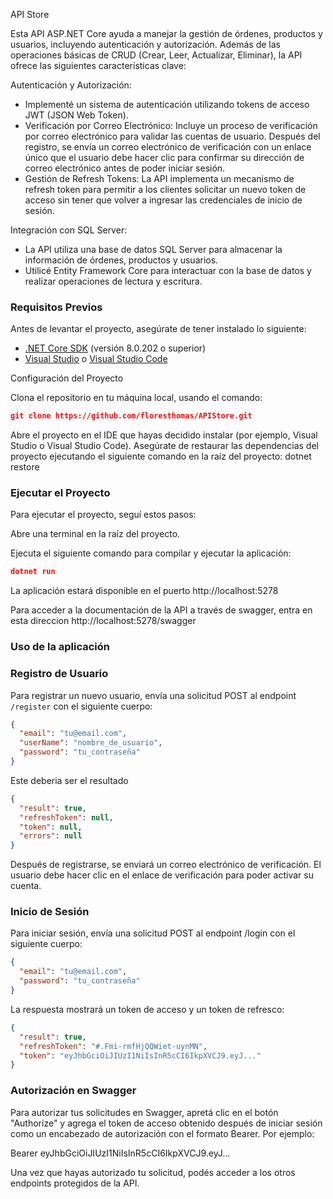 API Store

Esta API ASP.NET Core ayuda a manejar la gestión de órdenes, productos y usuarios, incluyendo autenticación y autorización. Además de las operaciones básicas de CRUD (Crear, Leer, Actualizar, Eliminar), la API ofrece las siguientes características clave:

Autenticación y Autorización: 
- Implementé un sistema de autenticación utilizando tokens de acceso JWT (JSON Web Token).
- Verificación por Correo Electrónico: Incluye un proceso de verificación por correo electrónico para validar las cuentas de usuario. Después del registro, se envía un correo electrónico de verificación con un enlace único que el usuario debe hacer clic para confirmar su dirección de correo electrónico antes de poder iniciar sesión.
- Gestión de Refresh Tokens: La API implementa un mecanismo de refresh token para permitir a los clientes solicitar un nuevo token de acceso sin tener que volver a ingresar las credenciales de inicio de sesión.
  
Integración con SQL Server:
- La API utiliza una base de datos SQL Server para almacenar la información de órdenes, productos y usuarios. 
- Utilicé Entity Framework Core para interactuar con la base de datos y realizar operaciones de lectura y escritura.

### Requisitos Previos

Antes de levantar el proyecto, asegúrate de tener instalado lo siguiente:

- [.NET Core SDK](https://dotnet.microsoft.com/download) (versión 8.0.202 o superior)
- [Visual Studio](https://visualstudio.microsoft.com/) o [Visual Studio Code](https://code.visualstudio.com/)

Configuración del Proyecto

Clona el repositorio en tu máquina local, usando el comando:
```json
git clone https://github.com/floresthomas/APIStore.git
```
Abre el proyecto en el IDE que hayas decidido instalar (por ejemplo, Visual Studio o Visual Studio Code).
Asegúrate de restaurar las dependencias del proyecto ejecutando el siguiente comando en la raíz del proyecto:
dotnet restore

### Ejecutar el Proyecto

Para ejecutar el proyecto, seguí estos pasos:

Abre una terminal en la raíz del proyecto.

Ejecuta el siguiente comando para compilar y ejecutar la aplicación:
```json
dotnet run
```
La aplicación estará disponible en el puerto http://localhost:5278

Para acceder a la documentación de la API a través de swagger, entra en esta direccion http://localhost:5278/swagger

### Uso de la aplicación

### Registro de Usuario

Para registrar un nuevo usuario, envía una solicitud POST al endpoint `/register` con el siguiente cuerpo:

```json
{
  "email": "tu@email.com",
  "userName": "nombre_de_usuario",
  "password": "tu_contraseña"
}
```
Este deberia ser el resultado
```json
{
  "result": true,
  "refreshToken": null,
  "token": null,
  "errors": null
}
```
Después de registrarse, se enviará un correo electrónico de verificación. El usuario debe hacer clic en el enlace de verificación para poder activar su cuenta.

### Inicio de Sesión

Para iniciar sesión, envía una solicitud POST al endpoint /login con el siguiente cuerpo:
```json
{
  "email": "tu@email.com",
  "password": "tu_contraseña"
}
```
La respuesta mostrará un token de acceso y un token de refresco:
```json
{
  "result": true,
  "refreshToken": "#.Fmi-rmfHjQQWiet-uynMN",
  "token": "eyJhbGciOiJIUzI1NiIsInR5cCI6IkpXVCJ9.eyJ..."
}
```

### Autorización en Swagger

Para autorizar tus solicitudes en Swagger, apretá clic en el botón "Authorize" y agrega el token de acceso obtenido después de iniciar sesión como un encabezado de autorización con el formato Bearer. Por ejemplo:

Bearer eyJhbGciOiJIUzI1NiIsInR5cCI6IkpXVCJ9.eyJ...

Una vez que hayas autorizado tu solicitud, podés acceder a los otros endpoints protegidos de la API.
